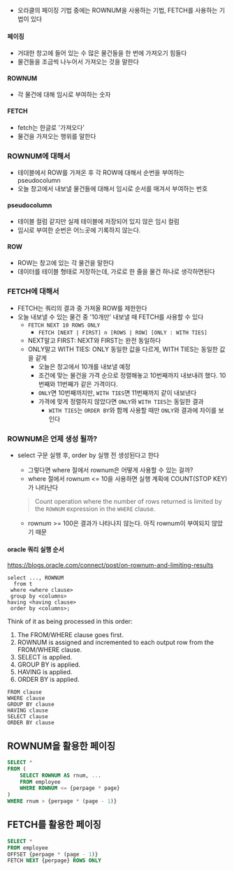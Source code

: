 - 오라클의 페이징 기법 중에는 ROWNUM을 사용하는 기법, FETCH를 사용하는 기법이 있다

#### 페이징
- 거대한 창고에 들어 있는 수 많은 물건들을 한 번에 가져오기 힘들다
- 물건들을 조금씩 나누어서 가져오는 것을 말한다
#### ROWNUM
- 각 물건에 대해 임시로 부여하는 숫자
#### FETCH
- fetch는 한글로 '가져오다'
- 물건을 가져오는 행위를 말한다

### ROWNUM에 대해서
- 테이블에서 ROW를 가져온 후 각 ROW에 대해서 순번을 부여하는 pseudocolumn
- 오늘 창고에서 내보낼 물건들에 대해서 임시로 순서를 매겨서 부여하는 번호

#### pseudocolumn
- 테이블 컬럼 같지만 실제 테이블에 저장되어 있지 않은 임시 컬럼
- 임시로 부여한 순번은 어느곳에 기록하지 않는다.

#### ROW
- ROW는 창고에 있는 각 물건을 말한다
- 데이터를 테이블 형태로 저장하는데, 가로로 한 줄을 물건 하나로 생각하면된다

### FETCH에 대해서
- FETCH는 쿼리의 결과 중 가져올 ROW를 제한한다
- 오늘 내보낼 수 있는 물건 중 '10개만' 내보낼 때 FETCH를 사용할 수 있다
	- `FETCH NEXT 10 ROWS ONLY`
		- `FETCH [NEXT | FIRST] n [ROWS | ROW] [ONLY : WITH TIES]`
	- NEXT말고 FIRST: NEXT와 FIRST는 완전 동일하다
	- ONLY말고 WITH TIES: ONLY 동일한 값을 다르게, WITH TIES는 동일한 값을 같게 
		- 오늘은 창고에서 10개를 내보낼 예정
		- 조건에 맞는 물건을 가격 순으로 정렬해놓고 10번째까지 내보내려 했다. 10번째와 11번째가 같은 가격이다.
		- `ONLY`면 10번째까지만, `WITH TIES`면 11번째까지 같이 내보낸다
		- 가격에 맞게 정렬하지 않았다면 `ONLY`와 `WITH TIES`는 동일한 결과
			- `WITH TIES`는 `ORDER BY`와 함께 사용할 때만 `ONLY`와 결과에 차이를 보인다


### ROWNUM은 언제 생성 될까?
- select 구문 실행 후, order by 실행 전 생성된다고 한다
	- 그렇다면 where 절에서 rownum은 어떻게 사용할 수 있는 걸까?
	- where 절에서 rownum <= 10을 사용하면 실행 계획에 COUNT(STOP KEY)가 나타난다
	> Count operation where the number of rows returned is limited by the `ROWNUM` expression in the `WHERE` clause.

	- rownum >= 100은 결과가 나타나지 않는다. 아직 rownum이 부여되지 않았기 때문
#### oracle 쿼리 실행 순서 

https://blogs.oracle.com/connect/post/on-rownum-and-limiting-results

```
select ..., ROWNUM
  from t
 where <where clause>
 group by <columns>
having <having clause>
 order by <columns>;
```

Think of it as being processed in this order:

1. The FROM/WHERE clause goes first.
2. ROWNUM is assigned and incremented to each output row from the FROM/WHERE clause.
3. SELECT is applied.
4. GROUP BY is applied.
5. HAVING is applied.
6. ORDER BY is applied.

```
FROM clause
WHERE clause
GROUP BY clause
HAVING clause
SELECT clause
ORDER BY clause
```

## ROWNUM을 활용한 페이징

```SQL
SELECT *
FROM (
	SELECT ROWNUM AS rnum, ...
	FROM employee
	WHERE ROWNUM <= {perpage * page}
)
WHERE rnum > {perpage * (page - 1)}
```

## FETCH를 활용한 페이징

```SQL
SELECT *
FROM employee
OFFSET {perpage * (page - 1)}
FETCH NEXT {perpage} ROWS ONLY
```